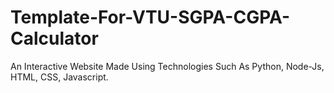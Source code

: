 # Template-For-VTU-SGPA-CGPA-Calculator
An Interactive Website Made Using Technologies Such As Python, Node-Js, HTML, CSS, Javascript.
